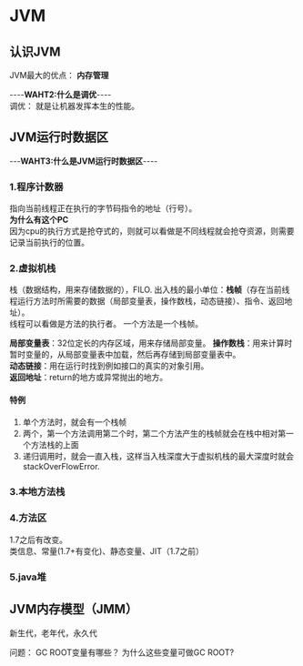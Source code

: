 # JVM
## 认识JVM
JVM最大的优点：
**内存管理**        

----**WAHT2:什么是调优**----        
调优： 就是让机器发挥本生的性能。       

## JVM运行时数据区      
---**WAHT3:什么是JVM运行时数据区**----          
### 1.程序计数器
 指向当前线程正在执行的字节码指令的地址（行号）。       
**为什么有这个PC**      
因为cpu的执行方式是抢夺式的，则就可以看做是不同线程就会抢夺资源，则需要记录当前执行的位置。     

### 2.虚拟机栈 
栈（数据结构，用来存储数据的），FILO.
出入栈的最小单位：**栈帧**（存在当前线程运行方法时所需要的数据（局部变量表，操作数栈，动态链接）、指令、返回地址）。        
线程可以看做是方法的执行者。 
一个方法是一个栈帧。               

**局部变量表**：32位定长的内存区域，用来存储局部变量。
**操作数栈**：用来计算时暂时变量的，从局部变量表中加载，然后再存储到局部变量表中。      
**动态链接**：用在运行时找到例如接口的真实的对象引用。      
**返回地址**：return的地方或异常抛出的地方。        

#### 特例    
1. 单个方法时，就会有一个栈帧
2. 两个，第一个方法调用第二个时，第二个方法产生的栈帧就会在栈中相对第一个方法栈的上面
3. 递归调用时，就会一直入栈，这样当入栈深度大于虚拟机栈的最大深度时就会stackOverFlowError.

### 3.本地方法栈


### 4.方法区
1.7之后有改变。     
类信息、常量(1.7+有变化)、静态变量、JIT（1.7之前）

### 5.java堆


## JVM内存模型（JMM）
新生代，老年代，永久代  



问题：
GC ROOT变量有哪些？
为什么这些变量可做GC ROOT?




